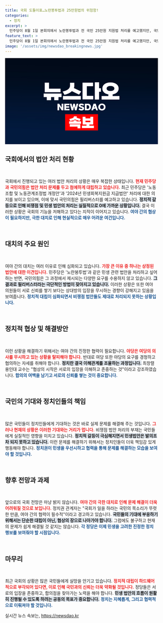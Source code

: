 ```yaml
---
title: 국회 도돌이표…노란봉투법과 25만원법의 위험함!
categories:
  - 정치
excerpt: >
  민주당이 8월 1일 본회의에서 노란봉투법과 전 국민 25만원 지원법 처리를 예고했지만, 국민의힘의 필리버스터 저지로 정치적 갈등이 심화될 전망이다. 여야 간 협의가 없고 비쟁점 법안 실적은 0으로, 국회가 마비 상태에 빠질 위험이 커지고 있다.
feature_text: >
  민주당이 8월 1일 본회의에서 노란봉투법과 전 국민 25만원 지원법 처리를 예고했지만, 국민의힘의 필리버스터 저지로 정치적 갈등이 심화될 전망이다. 여야 간 협의가 없고 비쟁점 법안 실적은 0으로, 국회가 마비 상태에 빠질 위험이 커지고 있다.
image: '/assets/img/newsdao_breakingnews.jpg'
---
```


<p><img src="/assets/img/newsdao_breakingnews.jpg" alt="firstkoreanews 속보" /></p>

<h2 data-ke-size="size26">국회에서의 법안 처리 현황</h2>

<p data-ke-size="size16">&nbsp;</p>

<p>국회에서 진행되고 있는 여러 법안 처리의 상황은 매우 복잡한 상태입니다. <b><span style="color: #ee2323;">현재 민주당과 국민의힘은 법안 처리 문제를 두고 첨예하게 대립하고 있습니다.</span></b> 최근 민주당은 '노동조합 및 노동관계조정법 개정안'과 '2024년 민생회복지원금 지급법안' 처리에 대한 의지를 보이고 있으며, 이에 맞서 국민의힘은 필리버스터를 예고하고 있습니다. <b><span style="background-color: #21538527;">정치적 갈등으로 인해 비쟁점 및 민생 법안의 처리는 실질적으로 0에 가까운 상황입니다.</span></b> 결국 이러한 상황은 국회의 기능을 저해하고 있다는 지적이 이어지고 있습니다. <b><span style="color: #1a5490;">여야 간의 협상이 필요하지만, 극한 대치로 인해 현실적으로 매우 어려운 여건입니다.</span></b></p>

<p data-ke-size="size16">&nbsp;</p>

<h2 data-ke-size="size26">대치의 주요 원인</h2>

<p data-ke-size="size16">&nbsp;</p>

<p>여야 간의 대치는 여러 이유로 인해 심화되고 있습니다. <b><span style="color: #ee2323;">가장 큰 이유 중 하나는 상정된 법안에 대한 이견입니다.</span></b> 민주당은 '노란봉투법'과 같은 민생 관련 법안을 처리하고 싶어 하는 반면, 국민의힘은 그 과정에서 제시되는 다양한 요구를 수용하지 않고 있습니다. <b><span style="background-color: #21538527;">그 결과로 필리버스터라는 극단적인 방법이 잦아지고 있습니다.</span></b> 이러한 상황은 또한 여야 의원들이 서로 신뢰를 쌓기 보다는 상대방의 입장을 무시하는 경향이 강해지고 있음을 보여줍니다. <b><span style="color: #1a5490;">정치적 대립이 심화되면서 비쟁점 법안들도 제대로 처리되지 못하는 상황입니다.</span></b></p>

<p data-ke-size="size16">&nbsp;</p>

<h2 data-ke-size="size26">정치적 협상 및 해결방안</h2>

<p data-ke-size="size16">&nbsp;</p>

<p>이런 상황을 해결하기 위해서는 여야 간의 진정한 협력이 필요합니다. <b><span style="color: #ee2323;">야당은 여당의 의사를 무시하고 있는 상황을 탈피해야 합니다.</span></b> 반대로 여당 또한 야당의 요구를 경청하고 협의하는 자세를 취해야 합니다. <b><span style="background-color: #21538527;">정치란 결국 이해관계를 조율하는 과정입니다.</span></b> 최창렬 용인대 교수는 "협상의 시작은 서로의 입장을 이해하고 존중하는 것"이라고 강조하였습니다. <b><span style="color: #1a5490;">합의의 여백을 남기고 서로의 신뢰를 쌓는 것이 중요합니다.</span></b> </p>

<p data-ke-size="size16">&nbsp;</p>

<h2 data-ke-size="size26">국민의 기대와 정치인들의 책임</h2>

<p data-ke-size="size16">&nbsp;</p>

<p>많은 국민들이 정치인들에게 기대하는 것은 바로 실제 문제를 해결해 주는 것입니다. <b><span style="color: #ee2323;">그러나 현재의 상황은 이러한 기대와는 거리가 멉니다.</span></b> 비쟁점 법안 처리의 부재는 국민들에게 실질적인 영향을 미치고 있습니다. <b><span style="background-color: #21538527;">정치적 갈등이 극심해지면서 민생법안은 발의조차 되지 못하고 있습니다.</span></b> 이런 문제를 해결하기 위해서는 정치인들이 더욱 책임감 있게 행동해야 합니다. <b><span style="color: #1a5490;">정치권이 민생을 우선시하고 협력을 통해 문제를 해결하는 모습을 보여야 할 것입니다.</span></b></p>

<p data-ke-size="size16">&nbsp;</p>

<h2 data-ke-size="size26">향후 전망과 과제</h2>

<p data-ke-size="size16">&nbsp;</p>

<p>앞으로의 국회 전망은 마냥 밝지 않습니다. <b><span style="color: #ee2323;">여야 간의 극한 대치로 인해 문제 해결이 더욱 어려워질 것으로 보입니다.</span></b> 정치권 관계자는 "국회가 일을 하라는 국민의 목소리가 뚜렷한 만큼, 여야 간의 협력이 필수적"이라고 경고하고 있습니다. <b><span style="background-color: #21538527;">국민들의 기대에 부응하기 위해서는 단순한 대립이 아닌, 협상의 장으로 나아가야 합니다.</span></b> 그럼에도 불구하고 현재의 문제가 쉽게 해결될 것 같지는 않습니다. <b><span style="color: #1a5490;">각 정당은 이제 민생을 고려한 진정한 정치 행보를 보여줘야 할 시점입니다.</span></b></p>

<p data-ke-size="size16">&nbsp;</p>

<h2 data-ke-size="size26">마무리</h2>

<p data-ke-size="size16">&nbsp;</p>

<p>최근 국회의 상황은 많은 국민들에게 실망을 안기고 있습니다. <b><span style="color: #ee2323;">정치적 대립이 하드웨어적으로 부각되어 있다면, 이로 인해 국민과의 신뢰는 더욱 약화될 것입니다.</span></b> 정당들은 서로의 입장을 존중하고, 합의점을 찾아가는 노력을 해야 합니다. <b><span style="background-color: #21538527;">민생 법안의 흐름이 원활히 진행될 수 있도록 하려는 공동의 목표가 중요합니다.</span></b> <b><span style="color: #1a5490;">정치는 지혜롭게, 그리고 협력적으로 이뤄져야 할 것입니다.</span></b></p>
실시간 뉴스 속보는, <a href="https://newsdao.kr" rel="dofollow">https://newsdao.kr</a>



